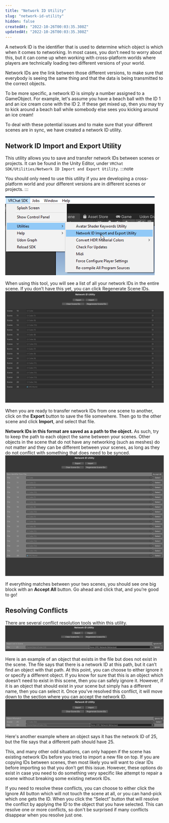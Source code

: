 ```yaml
---
title: "Network ID Utility"
slug: "network-id-utility"
hidden: false
createdAt: "2022-10-26T00:03:35.308Z"
updatedAt: "2022-10-26T00:03:35.308Z"
---
```

A network ID is the identifier that is used to determine which object is which when it comes to networking. In most cases, you don’t need to worry about this, but it can come up when working with cross-platform worlds where players are technically loading two different versions of your world. 

Network IDs are the link between those different versions, to make sure that everybody is seeing the same thing and that the data is being transmitted to the correct objects.

To be more specific, a network ID is simply a number assigned to a GameObject. For example, let's assume you have a beach ball with the ID 1 and an ice cream cone with the ID 2. If these get mixed up, then you may try to kick around a beach ball while somebody else sees you kicking around an ice cream!

To deal with these potential issues and to make sure that your different scenes are in sync, we have created a network ID utility.

## Network ID Import and Export Utility

This utility allows you to save and transfer network IDs between scenes or projects. It can be found in the Unity Editor, under `VRChat SDK/Utilities/Network ID Import and Export Utility`. 
:::note

You should only need to use this utility if you are developing a cross-platform world and your different versions are in different scenes or projects.
:::

![network-id-utility-9936cee-image1.png](/img/worlds/network-id-utility-9936cee-image1.png)

When using this tool, you will see a list of all your network IDs in the entire scene. If you don’t have this yet, you can click Regenerate Scene IDs.
![network-id-utility-05130bf-image4.png](/img/worlds/network-id-utility-05130bf-image4.png)

When you are ready to transfer network IDs from one scene to another, click on the **Export** button to save the file somewhere. Then go to the other scene and click **Import**, and select that file.

**Network IDs in this format are saved as a path to the object.** As such, try to keep the path to each object the same between your scenes. Other objects in the scene that do not have any networking (such as meshes) do not matter and they can be different between your scenes, as long as they do not conflict with something that does need to be synced.
![network-id-utility-3b30a4e-image5.png](/img/worlds/network-id-utility-3b30a4e-image5.png)

If everything matches between your two scenes, you should see one big block with an **Accept All** button. Go ahead and click that, and you’re good to go!

## Resolving Conflicts

There are several conflict resolution tools within this utility.
![network-id-utility-22a9bcf-image3.png](/img/worlds/network-id-utility-22a9bcf-image3.png)

Here is an example of an object that exists in the file but does not exist in the scene. The file says that there is a network ID at this path, but it can’t find an object with that path. At this point, you can choose to either ignore it or specify a different object. If you know for sure that this is an object which doesn’t need to exist in this scene, then you can safely ignore it. However, if it is an object that should exist in your scene but simply has a different name, then you can select it. Once you’ve resolved this conflict, it will move down to the section where you can accept the network ID.
![network-id-utility-c5175f8-image2.png](/img/worlds/network-id-utility-c5175f8-image2.png)

Here's another example where an object says it has the network ID of 25, but the file says that a different path should have 25. 

This, and many other odd situations, can only happen if the scene has existing network IDs before you tried to import a new file on top. If you are copying IDs between scenes, then most likely you will want to clear IDs before importing so that you don’t get this issue. However, these options do exist in case you need to do something very specific like attempt to repair a scene without breaking some existing network IDs.

If you need to resolve these conflicts, you can choose to either click the Ignore All button which will not touch the scene at all, or you can hand-pick which one gets the ID. When you click the “Select” button that will resolve the conflict by applying the ID to the object that you have selected. This can resolve one or more conflicts, so don't be surprised if many conflicts disappear when you resolve just one.